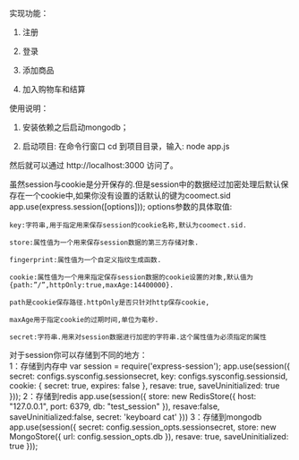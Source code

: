 实现功能：

1. 注册

2. 登录

3. 添加商品

4. 加入购物车和结算

使用说明：

1. 安装依赖之后启动mongodb；

2. 启动项目: 在命令行窗口 cd 到项目目录，输入: node app.js

然后就可以通过 http://localhost:3000 访问了。



虽然session与cookie是分开保存的.但是session中的数据经过加密处理后默认保存在一个cookie中,如果你没有设置的话默认的键为coomect.sid
app.use(express.session([options]));
	options参数的具体取值:

	key:字符串,用于指定用来保存session的cookie名称,默认为coomect.sid.

	store:属性值为一个用来保存session数据的第三方存储对象.

	fingerprint:属性值为一个自定义指纹生成函数.

	cookie:属性值为一个用来指定保存session数据的cookie设置的对象,默认值为{path:”/”,httpOnly:true,maxAge:14400000}.

	path是cookie保存路径.httpOnly是否只针对http保存cookie,

	maxAge用于指定cookie的过期时间,单位为毫秒.

	secret:字符串.用来对session数据进行加密的字符串.这个属性值为必须指定的属性


对于session你可以存储到不同的地方：    
	1：存储到内存中
	var session = require('express-session');
	app.use(session({
	    secret: configs.sysconfig.sessionsecret,
	    key: configs.sysconfig.sessionsid,
	    cookie: {
	        secret: true,
	        expires: false
	    },
	    resave: true,
	    saveUninitialized: true
	}));
	2：存储到redis
	app.use(session({
	 store: new RedisStore({
	 host: "127.0.0.1",
	 port: 6379,
	 db: "test_session"
	 }),
	 resave:false,
	 saveUninitialized:false,
	 secret: 'keyboard cat'
	 }))
	3：存储到mongodb
	app.use(session({
	    secret: config.session_opts.sessionsecret,
	    store: new MongoStore({
	        url: config.session_opts.db
	    }),
	    resave: true,
	    saveUninitialized: true
	}));
























